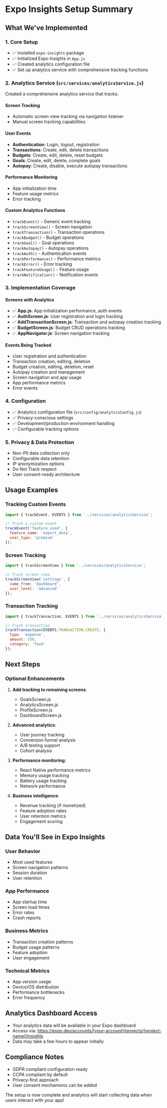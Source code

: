 # Expo Insights Setup Summary

## What We've Implemented

### 1. Core Setup
- ✅ Installed `expo-insights` package
- ✅ Initialized Expo Insights in `App.js`
- ✅ Created analytics configuration file
- ✅ Set up analytics service with comprehensive tracking functions

### 2. Analytics Service (`src/services/analyticsService.js`)
Created a comprehensive analytics service that tracks:

#### Screen Tracking
- Automatic screen view tracking via navigation listener
- Manual screen tracking capabilities

#### User Events
- **Authentication**: Login, logout, registration
- **Transactions**: Create, edit, delete transactions
- **Budgets**: Create, edit, delete, reset budgets
- **Goals**: Create, edit, delete, complete goals
- **Autopay**: Create, disable, execute autopay transactions

#### Performance Monitoring
- App initialization time
- Feature usage metrics
- Error tracking

#### Custom Analytics Functions
- `trackEvent()` - Generic event tracking
- `trackScreenView()` - Screen navigation
- `trackTransaction()` - Transaction operations
- `trackBudget()` - Budget operations
- `trackGoal()` - Goal operations
- `trackAutopay()` - Autopay operations
- `trackAuth()` - Authentication events
- `trackPerformance()` - Performance metrics
- `trackError()` - Error tracking
- `trackFeatureUsage()` - Feature usage
- `trackNotification()` - Notification events

### 3. Implementation Coverage

#### Screens with Analytics
- ✅ **App.js**: App initialization performance, auth events
- ✅ **AuthScreen.js**: User registration and login tracking
- ✅ **AddTransactionScreen.js**: Transaction and autopay creation tracking
- ✅ **BudgetScreen.js**: Budget CRUD operations tracking
- ✅ **AppNavigator.js**: Screen navigation tracking

#### Events Being Tracked
- User registration and authentication
- Transaction creation, editing, deletion
- Budget creation, editing, deletion, reset
- Autopay creation and management
- Screen navigation and app usage
- App performance metrics
- Error events

### 4. Configuration
- ✅ Analytics configuration file (`src/config/analyticsConfig.js`)
- ✅ Privacy-conscious settings
- ✅ Development/production environment handling
- ✅ Configurable tracking options

### 5. Privacy & Data Protection
- Non-PII data collection only
- Configurable data retention
- IP anonymization options
- Do Not Track respect
- User consent-ready architecture

## Usage Examples

### Tracking Custom Events
```javascript
import { trackEvent, EVENTS } from '../services/analyticsService';

// Track a custom event
trackEvent('feature_used', {
  feature_name: 'export_data',
  user_type: 'premium'
});
```

### Screen Tracking
```javascript
import { trackScreenView } from '../services/analyticsService';

// Track screen view
trackScreenView('settings', {
  came_from: 'dashboard',
  user_level: 'advanced'
});
```

### Transaction Tracking
```javascript
import { trackTransaction, EVENTS } from '../services/analyticsService';

// Track transaction
trackTransaction(EVENTS.TRANSACTION.CREATE, {
  type: 'expense',
  amount: 150,
  category: 'food'
});
```

## Next Steps

### Optional Enhancements
1. **Add tracking to remaining screens**:
   - GoalsScreen.js
   - AnalyticsScreen.js
   - ProfileScreen.js
   - DashboardScreen.js

2. **Advanced analytics**:
   - User journey tracking
   - Conversion funnel analysis
   - A/B testing support
   - Cohort analysis

3. **Performance monitoring**:
   - React Native performance metrics
   - Memory usage tracking
   - Battery usage tracking
   - Network performance

4. **Business intelligence**:
   - Revenue tracking (if monetized)
   - Feature adoption rates
   - User retention metrics
   - Engagement scoring

## Data You'll See in Expo Insights

### User Behavior
- Most used features
- Screen navigation patterns
- Session duration
- User retention

### App Performance
- App startup time
- Screen load times
- Error rates
- Crash reports

### Business Metrics
- Transaction creation patterns
- Budget usage patterns
- Feature adoption
- User engagement

### Technical Metrics
- App version usage
- Device/OS distribution
- Performance bottlenecks
- Error frequency

## Analytics Dashboard Access
- Your analytics data will be available in your Expo dashboard
- Access via: https://expo.dev/accounts/[your-account]/projects/[project-name]/insights
- Data may take a few hours to appear initially

## Compliance Notes
- GDPR compliant configuration ready
- CCPA compliant by default
- Privacy-first approach
- User consent mechanisms can be added

The setup is now complete and analytics will start collecting data when users interact with your app!
